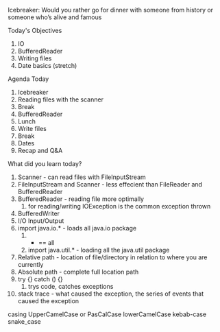 Icebreaker: Would you rather go for dinner with someone from history or someone who’s alive and famous


Today's Objectives

1. IO
2. BufferedReader
3. Writing files
4. Date basics (stretch)

Agenda Today

1. Icebreaker
2. Reading files with the scanner
3. Break
4. BufferedReader
5. Lunch
6. Write files
7. Break
8. Dates
9. Recap and Q&A


What did you learn today?

1. Scanner - can read files with FileInputStream
2. FileInputStream and Scanner - less effecient than FileReader and BufferedReader
3. BufferedReader - reading file more optimally 
   1. for reading/writing IOException is the common exception thrown
4. BufferedWriter
5. I/O Input/Output
6. import java.io.* - loads all java.io package
   1. * == all
   2. import java.util.* - loading all the java.util package
7. Relative path - location of file/directory in relation to where you are currently
8. Absolute path - complete full location path
9. try {} catch () {}
   1. trys code, catches exceptions
10. stack trace - what caused the exception, the series of events that caused the exception

casing
UpperCamelCase or PasCalCase
lowerCamelCase
kebab-case
snake_case